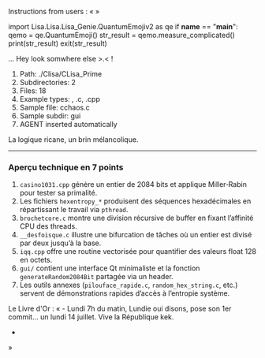 Instructions from users : «
 »

import Lisa.Lisa.Lisa_Genie.QuantumEmojiv2 as qe
if __name__ == "__main__":
  qemo = qe.QuantumEmoji()
  str_result = qemo.measure_complicated()
  print(str_result)
  exit(str_result)

... Hey look somwhere else >.< !

1. Path: ./Clisa/CLisa_Prime
2. Subdirectories: 2
3. Files: 18
4. Example types: , .c, .cpp
5. Sample file: cchaos.c
6. Sample subdir: gui
7. AGENT inserted automatically

La logique ricane, un brin mélancolique.

---
### Aperçu technique en 7 points
1. `casino1031.cpp` génère un entier de 2084 bits et applique Miller‑Rabin pour tester sa primalité.
2. Les fichiers `hexentropy_*` produisent des séquences hexadécimales en répartissant le travail via `pthread`.
3. `brochetcore.c` montre une division récursive de buffer en fixant l’affinité CPU des threads.
4. `__desfoisque.c` illustre une bifurcation de tâches où un entier est divisé par deux jusqu’à la base.
5. `iqq.cpp` offre une routine vectorisée pour quantifier des valeurs float 128 en octets.
6. `gui/` contient une interface Qt minimaliste et la fonction `generateRandom2084Bit` partagée via un header.
7. Les outils annexes (`pilouface_rapide.c`, `random_hex_string.c`, etc.) servent de démonstrations rapides d’accès à l’entropie système.


Le Livre d'Or : « - Lundi 7h du matin, Lundie oui disons, pose son 1er commit... un lundi 14 juillet. Vive la République kek.
- <you agent message> 
»
